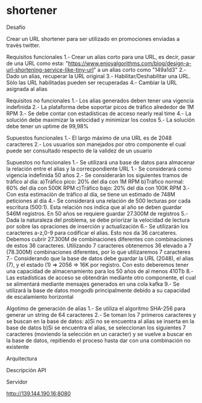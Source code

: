 # shortener

Desafío

Crear un URL shortener para ser utilizado en promociones enviadas a travès twitter.

Requisitos funcionales
1.- Crear un alias corto para una URL, es decir, pasar de una URL como esta: "https://www.enjoyalgorithms.com/blog/design-a-url-shortening-service-like-tiny-url" a un alias corto como "149a1d3"
2.- Dado un alias, recuperar la URL original
3.- Habilitar/Deshabilitar una URL. Sòlo las URL habilitadas pueden ser recuperadas
4.- Cambiar la URL asignada al alias

Requisitos no funcionales
1.- Los alias generados deben tener una vigencia indefinida
2.- La plataforma debe soportar picos de tráfico alrededor de 1M RPM
3.- Se debe contar con estadísticas de acceso nearly real time
4.- La solución debe maximizar la velocidad y minimizar los costos
5.- La solución debe tener un uptime de 99,98%

Supuestos funcionales
1.- El largo máximo de una URL es de 2048 caracteres
2.- Los usuarios son manejados por otro componente el cual puede ser consultado respecto de la validez de un usuario

Supuestos no funcionales
1.- Se utilizará una base de datos para almacenar la relación entre el alias y la correcpondiente URL
1.- Se considerará como vigencia indefinida 50 años
2.- Se consideraràn los siguientes tramos de tráfico al día:
  a)Tráfico pico: 20% del dìa con 1M RPM
  b)Tráfico normal: 60% del día con 500K RPM
  c)Tráfico bajo: 20% del día con 100K RPM
3.- Con esta estimaciòn de tráfico al día, se tiene un estimado de 748M peticiones al día
4.- Se considerará una relación de 500 lecturas por cada escritura (500:1). Esta relación nos indica que al año se deben guardar 546M registros. En 50 años se requiere guardar 27.300M de registros
5.- Dada la naturaleza del problema, se debe priorizar la velocidad de lectura por sobre las opraciones de inserción y actualización
6.- Se utilizarán los caracteres a-z,0-9 para codificar el alias. Esto nos da 36 carcateres. Debemos cubrir 27.300M de combinaciones diferentes con combinaciones de estos 36 caracteres. Utilizando 7 caracteres obtenemos 36 elevado a 7 (78.300M) combinaciones diferentes, por lo que utilizaremos 7 caracteres
7.- Considerando que la base de datos debe guardar la URL (2048), el alias (7), y el estado (1) => 2056 => 16K por registro. Con esto deberemos tener una capacidad de almacenamiento para los 50 años de al menos 410Tb
8.- Las estadísticas de acceso se obtendrán mediante otro componente, el cual se alimentará mediante mensajes generados en una cola kafka
9.- Se utilizará la base de datos mongodb principalmente debido a su capacidad de escalamiento horizontal

Algotimo de generación de alias
1.- Se utiliza el algoritmo SHA-256 para generar un string de 64 caracteres
2.- Se toman los 7 primeros caracteres y se buscan en la base de datos:
  a)Si no se encuentra al alias se inserta en la base de datos 
  b)Si se encuentra el alias, se seleccionan los siguientes 7 caracteres (moviendo la selección en un caracter) y se vuelve a buscar en la base de datos, repitiendo el proceso hasta dar con una combinación no existente

Arquitectura


Descripción API



Servidor
  
http://139.144.190.16:8080

